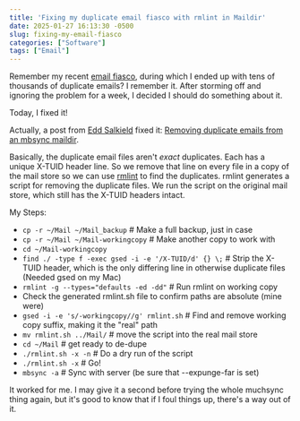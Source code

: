 ```yaml
---
title: 'Fixing my duplicate email fiasco with rmlint in Maildir'
date: 2025-01-27 16:13:30 -0500
slug: fixing-my-email-fiasco
categories: ["Software"]
tags: ["Email"]
---
```



Remember my recent [email fiasco](https://baty.net/posts/2025/01/an-email-fiasco), during which I ended up with tens of thousands of duplicate emails? I remember it. After storming off and ignoring the problem for a week, I decided I should do something about it.

Today, I fixed it!

<!--more-->

Actually, a post from [Edd Salkield](https://edd.salkield.uk/about.html) fixed it: [Removing duplicate emails from an mbsync maildir](https://edd.salkield.uk/blog/2022/11/09/deduplicating_your_mbsync_maildir.html). 

Basically, the duplicate email files aren't _exact_ duplicates. Each has a unique X-TUID header line. So we remove that line on every file in a copy of the mail store so we can use [rmlint](https://github.com/sahib/rmlint) to find the duplicates. rmlint generates a script for removing the duplicate files. We run the script on the original mail store, which still has the X-TUID headers intact.

My Steps:

-   `cp -r ~/Mail ~/Mail_backup` # Make a full backup, just in case
-   `cp -r ~/Mail ~/Mail-workingcopy` # Make another copy to work with
-   `cd ~/Mail-workingcopy`
-   `find ./ -type f -exec gsed -i -e '/X-TUID/d' {} \;` # Strip the X-TUID header, which is the only differing line in otherwise duplicate files (Needed gsed on my Mac)
-   `rmlint -g --types="defaults -ed -dd"` # Run rmlint on working copy
-   Check the generated rmlint.sh file to confirm paths are absolute (mine were)
-   `gsed -i -e 's/-workingcopy//g' rmlint.sh` # Find and remove working copy suffix, making it the "real" path
-   `mv rmlint.sh ../Mail/` # move the script into the real mail store
-   `cd ~/Mail` # get ready to de-dupe
-   `./rmlint.sh -x -n` # Do a dry run of the script
-   `./rmlint.sh -x` # Go!
-   `mbsync -a` # Sync with server (be sure that --expunge-far is set)

It worked for me. I may give it a second before trying the whole muchsync thing again, but it's good to know that if I foul things up, there's a way out of it.